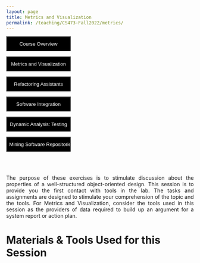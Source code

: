 ```yaml
---
layout: page
title: Metrics and Visualization
permalink: /teaching/CS473-Fall2022/metrics/
---
```


<form action="/teaching/CS473-Fall2022/">
    <input type="submit" style="background-color:black;color:white;width:173px;
height:40px;" value="Course Overview" />
</form>
<form action="/teaching/CS473-Fall2022/metrics/">
    <input type="submit" style="background-color:black;color:white;width:173px;
height:40px;" value="Metrics and Visualization" />
</form>
<form action="/teaching/CS473-Fall2022/refactoring/">
    <input type="submit" style="background-color:black;color:white;width:173px;
height:40px;" value="Refactoring Assistants" />
</form>
<form action="/teaching/CS473-Fall2022/integration/">
    <input type="submit" style="background-color:black;color:white;width:173px;
height:40px;" value="Software Integration" />
</form>
<form action="/teaching/CS473-Fall2022/dynamic/">
    <input type="submit" style="background-color:black;color:white;width:173px;
height:40px;" value="Dynamic Analysis: Testing" />
</form>
<form action="/teaching/CS473-Fall2022/msr/">
    <input type="submit" style="background-color:black;color:white;width:173px;
height:40px;" value="Mining Software Repositories" />
</form>

<br/>
<br/>

<p align="justify">
The purpose of these exercises is to stimulate discussion about the properties of a well-structured 
object-oriented design. This session is to provide you the first contact with tools in the lab. 
The tasks and assignments are designed to stimulate your comprehension of the topic and the tools. 
For Metrics and Visualization, consider the tools used in this session as the providers of data 
required to build up an argument for a system report or action plan.

Materials & Tools Used for this Session
========